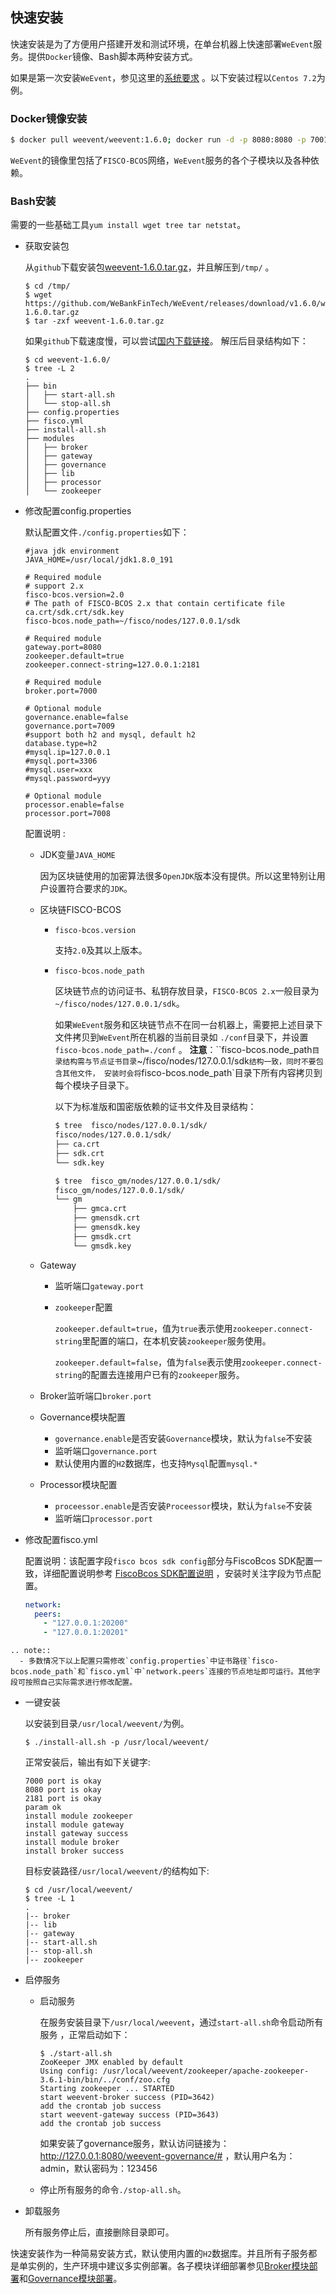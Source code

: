 ## 快速安装

快速安装是为了方便用户搭建开发和测试环境，在单台机器上快速部署`WeEvent`服务。提供`Docker`镜像、Bash脚本两种安装方式。

如果是第一次安装`WeEvent`，参见这里的[系统要求](./environment.html) 。以下安装过程以`Centos 7.2`为例。

### Docker镜像安装

  ```bash
  $ docker pull weevent/weevent:1.6.0; docker run -d -p 8080:8080 -p 7001:7001 weevent/weevent:1.6.0 /root/run.sh
  ```

  `WeEvent`的镜像里包括了`FISCO-BCOS`网络，`WeEvent`服务的各个子模块以及各种依赖。


### Bash安装

需要的一些基础工具`yum install wget tree tar netstat`。

- 获取安装包

  从`github`下载安装包[weevent-1.6.0.tar.gz](https://github.com/WeBankFinTech/WeEvent/releases/download/v1.6.0/weevent-1.6.0.tar.gz)，并且解压到`/tmp/` 。

  ```shell
  $ cd /tmp/
  $ wget https://github.com/WeBankFinTech/WeEvent/releases/download/v1.6.0/weevent-1.6.0.tar.gz
  $ tar -zxf weevent-1.6.0.tar.gz
  ```

  如果`github`下载速度慢，可以尝试[国内下载链接](https://osp-1257653870.cos.ap-guangzhou.myqcloud.com/WeEvent/download/releases/v1.6.0/weevent-1.6.0.tar.gz)。
解压后目录结构如下：
  
  ```shell
  $ cd weevent-1.6.0/
  $ tree -L 2
  .
  ├── bin
  │   ├── start-all.sh
  │   └── stop-all.sh
  ├── config.properties
  ├── fisco.yml
  ├── install-all.sh
  ├── modules
  │   ├── broker
  │   ├── gateway
  │   ├── governance
  │   ├── lib
  │   ├── processor
  │   └── zookeeper
  ```
  
- 修改配置config.properties

  默认配置文件`./config.properties`如下：

  ```properties
  #java jdk environment
  JAVA_HOME=/usr/local/jdk1.8.0_191
  
  # Required module
  # support 2.x
  fisco-bcos.version=2.0
  # The path of FISCO-BCOS 2.x that contain certificate file ca.crt/sdk.crt/sdk.key
  fisco-bcos.node_path=~/fisco/nodes/127.0.0.1/sdk
  
  # Required module
  gateway.port=8080
  zookeeper.default=true
  zookeeper.connect-string=127.0.0.1:2181
  
  # Required module
  broker.port=7000
  
  # Optional module
  governance.enable=false
  governance.port=7009
  #support both h2 and mysql, default h2
  database.type=h2
  #mysql.ip=127.0.0.1
  #mysql.port=3306
  #mysql.user=xxx
  #mysql.password=yyy
  
  # Optional module
  processor.enable=false
  processor.port=7008
  ```
  
  配置说明 :
  
  - JDK变量`JAVA_HOME`
    
    因为区块链使用的加密算法很多`OpenJDK`版本没有提供。所以这里特别让用户设置符合要求的`JDK`。
    
  - 区块链FISCO-BCOS
  
    - `fisco-bcos.version`
  
      支持`2.0`及其以上版本。
  
    - `fisco-bcos.node_path`
  
      区块链节点的访问证书、私钥存放目录，`FISCO-BCOS 2.x`一般目录为`~/fisco/nodes/127.0.0.1/sdk`。
  
      如果`WeEvent`服务和区块链节点不在同一台机器上，需要把上述目录下文件拷贝到`WeEvent`所在机器的当前目录如 `./conf`目录下，并设置`fisco-bcos.node_path=./conf` 。 **注意**：``fisco-bcos.node_path`目录结构需与节点证书目录`~/fisco/nodes/127.0.0.1/sdk`结构一致，同时不要包含其他文件， 安装时会将`fisco-bcos.node_path`目录下所有内容拷贝到每个模块子目录下。
      
      以下为标准版和国密版依赖的证书文件及目录结构：
      
      ```bash
      $ tree  fisco/nodes/127.0.0.1/sdk/
      fisco/nodes/127.0.0.1/sdk/
      ├── ca.crt
      ├── sdk.crt
      └── sdk.key
      
      $ tree  fisco_gm/nodes/127.0.0.1/sdk/
      fisco_gm/nodes/127.0.0.1/sdk/
      └── gm
          ├── gmca.crt
          ├── gmensdk.crt
          ├── gmensdk.key
          ├── gmsdk.crt
          └── gmsdk.key
      ```
  
  - Gateway
  
    - 监听端口`gateway.port`
  
    - `zookeeper`配置
  
      `zookeeper.default=true`，值为`true`表示使用`zookeeper.connect-string`里配置的端口，在本机安装`zookeeper`服务使用。
  
      `zookeeper.default=false`，值为`false`表示使用`zookeeper.connect-string`的配置去连接用户已有的`zookeeper`服务。
  
  - Broker监听端口`broker.port`
  
  - Governance模块配置
  
    - `governance.enable`是否安装`Governance`模块，默认为`false`不安装
    - 监听端口`governance.port`
    - 默认使用内置的`H2`数据库，也支持`Mysql`配置`mysql.*`
  
  - Processor模块配置
  
    - `proceessor.enable`是否安装`Proceessor`模块，默认为`false`不安装
    - 监听端口`processor.port`
  
- 修改配置fisco.yml

  配置说明：该配置字段`fisco bcos sdk config`部分与FiscoBcos SDK配置一致，详细配置说明参考 [FiscoBcos SDK配置说明](https://fisco-bcos-documentation.readthedocs.io/zh_CN/latest/docs/sdk/java_sdk/configuration.html) ，安装时关注字段为节点配置。

  ```yaml
  network:
    peers:
      - "127.0.0.1:20200"
      - "127.0.0.1:20201"
  ```


```eval_rst
.. note::
  - 多数情况下以上配置只需修改`config.properties`中证书路径`fisco-bcos.node_path`和`fisco.yml`中`network.peers`连接的节点地址即可运行。其他字段可按照自己实际需求进行修改配置。
```



- 一键安装

  以安装到目录`/usr/local/weevent/`为例。

  ```shell
  $ ./install-all.sh -p /usr/local/weevent/
  ```

  正常安装后，输出有如下关键字:

  ```
  7000 port is okay
  8080 port is okay
  2181 port is okay
  param ok
  install module zookeeper
  install module gateway 
  install gateway success 
  install module broker 
  install broker success 
  ```

  目标安装路径`/usr/local/weevent/`的结构如下:

  ```shell
  $ cd /usr/local/weevent/
  $ tree -L 1
  .
  |-- broker
  |-- lib
  |-- gateway
  |-- start-all.sh
  |-- stop-all.sh
  |-- zookeeper
  ```

- 启停服务
  - 启动服务

    在服务安装目录下`/usr/local/weevent`，通过`start-all.sh`命令启动所有服务 ，正常启动如下：

    ```shell
    $ ./start-all.sh
    ZooKeeper JMX enabled by default
    Using config: /usr/local/weevent/zookeeper/apache-zookeeper-3.6.1-bin/bin/../conf/zoo.cfg
    Starting zookeeper ... STARTED
    start weevent-broker success (PID=3642)
    add the crontab job success
    start weevent-gateway success (PID=3643)
    add the crontab job success
    ```
    
    如果安装了governance服务，默认访问链接为：http://127.0.0.1:8080/weevent-governance/# ，默认用户名为：admin，默认密码为：123456

  - 停止所有服务的命令`./stop-all.sh`。

- 卸载服务

  所有服务停止后，直接删除目录即可。
  


快速安装作为一种简易安装方式，默认使用内置的`H2`数据库。并且所有子服务都是单实例的，生产环境中建议多实例部署。各子模块详细部署参见[Broker模块部署](./module/broker.html)和[Governance模块部署](./module/governance.html)。